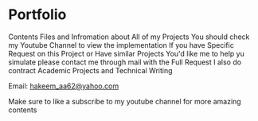 # Portfolio
Contents Files and Infromation about All of my Projects
You should check my Youtube Channel to view the implementation
If you have Specific Request on this Project or Have similar Projects You'd like me to help yu simulate please contact me through mail with the Full Request 
I also do contract Academic Projects and Technical Writing

Email: hakeem_aa62@yahoo.com

Make sure to like a subscribe to my youtube channel for more amazing contents

